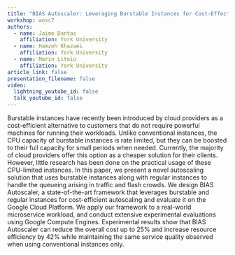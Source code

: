 ```yaml
---
title: "BIAS Autoscaler: Leveraging Burstable Instances for Cost-Effective Autoscaling on Cloud Systems"
workshop: wosc7
authors:
  - name: Jaime Dantas
    affiliation: York University
  - name: Hamzeh Khazaei
    affiliation: York University
  - name: Marin Litoiu
    affiliation: York University
article_link: false
presentation_filename: false
video:
  lightning_youtube_id: false
  talk_youtube_id: false
---
```


Burstable instances have recently been introduced by cloud providers as a cost-efficient alternative to customers that do not require powerful machines for running their workloads. Unlike conventional instances, the CPU capacity of burstable instances is rate limited, but they can be boosted to their full capacity for small periods when needed. Currently, the majority of cloud providers offer this option as a cheaper solution for their clients. However, little research has been done on the practical usage of these CPU-limited instances. In this paper, we present a novel autoscaling solution that uses burstable instances along with regular instances to handle the queueing arising in traffic and flash crowds. We design BIAS Autoscaler, a state-of-the-art framework that leverages burstable and regular instances for cost-efficient autoscaling and evaluate it on the Google Cloud Platform. We apply our framework to a real-world microservice workload, and conduct extensive experimental evaluations using Google Compute Engines. Experimental results show that BIAS Autoscaler can reduce the overall cost up to 25% and increase resource efficiency by 42% while maintaining the same service quality observed when using conventional instances only.
